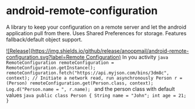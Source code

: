 # android-remote-configuration
A library to keep your configuration on a remote server and let the android application pull from there. Uses Shared Preferences for storage. Features fallback/default object support.

[![Release](https://img.shields.io/github/release/anoopmail/android-remote-configuration.svg?label=Remote Configuration)](https://jitpack.io/#anoopmail/android-remote-configuration)
        In you activity
        ```java
        RemoteConfiguration remoteConfiguration = RemoteConfiguration.getInstance();
        remoteConfiguration.fetch("https://api.myjson.com/bins/3dm8c", context); // Initiate a network read, run asynchronously
        Person r = (Person) remoteConfiguration.get(Person.class, context);
        Log.d("Person.name = ", r.name);
        ```
        and the person class with default values
        ```java
        public class Person {
            String name = "John";
            int age = 21;
        }
        ```
